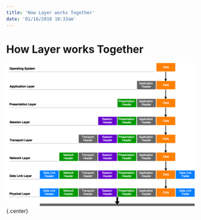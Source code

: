 ```yaml
---
title: 'How Layer works Together'
date: '01/16/2018 10:33am'
---
```


# <a href="/network/foundations-of-networking-networking-basics/3-osi-model" class="nav-button transform"><span></span></a>How Layer works Together

![](howitworks.png?cropResize=900,900)   {.center}